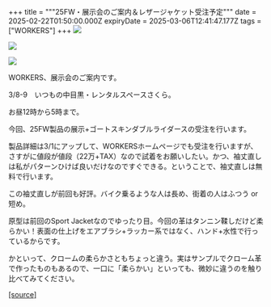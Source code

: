 +++
title = """25FW・展示会のご案内＆レザージャケット受注予定"""
date = 2025-02-22T01:50:00.000Z
expiryDate = 2025-03-06T12:41:47.177Z
tags = ["WORKERS"]
+++
[![](https://blogger.googleusercontent.com/img/b/R29vZ2xl/AVvXsEhlpe6RCeLx5naTgH9Pe4WHWOI8CLqsNigr-jheEEmyf2jjxDYL8EH8ECTbjZHxduFx7GESRo4tdjEkqlHkRZuekmGG8SVq3aRSvmlHS0L180kjDcAy9kx73Vo8z6JN5_Hy6XIAVZn68sBx3fd1VQuHVwhvEX0smqOHWjG3cI5Dt2tQF7E5Gbb6vkxvvJ0/w640-h640/1.jpg)](https://blogger.googleusercontent.com/img/b/R29vZ2xl/AVvXsEhlpe6RCeLx5naTgH9Pe4WHWOI8CLqsNigr-jheEEmyf2jjxDYL8EH8ECTbjZHxduFx7GESRo4tdjEkqlHkRZuekmGG8SVq3aRSvmlHS0L180kjDcAy9kx73Vo8z6JN5_Hy6XIAVZn68sBx3fd1VQuHVwhvEX0smqOHWjG3cI5Dt2tQF7E5Gbb6vkxvvJ0/s1200/1.jpg)

  

[![](https://blogger.googleusercontent.com/img/b/R29vZ2xl/AVvXsEh4pRyldOIqjmhZbAWB-_NRmHuDIu_y4HSMk68cVAzLnGxRiUM8O77SZsSeyGubGZIeNGtiklNe5bnsNQkyvkSyaLyoThqUcFGnoEE-eGmEknlNjjhlD7Rt_GF6fMWTLu-IWWEYr9N5dWKj0DsMj8sVuuJbPbq_E4v7fDEgX9HgMN_dbTk8Ecaee5S1YdE/w640-h640/2.jpg)](https://blogger.googleusercontent.com/img/b/R29vZ2xl/AVvXsEh4pRyldOIqjmhZbAWB-_NRmHuDIu_y4HSMk68cVAzLnGxRiUM8O77SZsSeyGubGZIeNGtiklNe5bnsNQkyvkSyaLyoThqUcFGnoEE-eGmEknlNjjhlD7Rt_GF6fMWTLu-IWWEYr9N5dWKj0DsMj8sVuuJbPbq_E4v7fDEgX9HgMN_dbTk8Ecaee5S1YdE/s1200/2.jpg)

  

[![](https://blogger.googleusercontent.com/img/b/R29vZ2xl/AVvXsEjiVtrXFBkZRxjFYpaguAvE2aWbd4Nc1iIMGmRTVJoRRqB_M3xCdaH5h2eAdpPzH4jBmxz6p_Df_DVvUXEBGLkGUA5rQ9mnixcmGiDsOx6OyI5O6n_Pf47vxD0eLiXiSwRHnENRVyGtrbWELfscXhpuX9Gt7IEq0l_3oMqbyIReiDaNvAtIyUVUSEMIKLw/w640-h640/DSC_6587.jpg)](https://blogger.googleusercontent.com/img/b/R29vZ2xl/AVvXsEjiVtrXFBkZRxjFYpaguAvE2aWbd4Nc1iIMGmRTVJoRRqB_M3xCdaH5h2eAdpPzH4jBmxz6p_Df_DVvUXEBGLkGUA5rQ9mnixcmGiDsOx6OyI5O6n_Pf47vxD0eLiXiSwRHnENRVyGtrbWELfscXhpuX9Gt7IEq0l_3oMqbyIReiDaNvAtIyUVUSEMIKLw/s1250/DSC_6587.jpg)

  

  

WORKERS、展示会のご案内です。

3/8-9　いつもの中目黒・レンタルスペースさくら。

お昼12時から5時まで。

  

今回、25FW製品の展示+ゴートスキンダブルライダースの受注を行います。

製品詳細は3/1にアップして、WORKERSホームページでも受注を行いますが、さすがに値段が値段（22万+TAX）なので試着をお願いしたい。かつ、袖丈直しは私がパターンひけば良いだけなのですぐできる。ということで、袖丈直しは無料で行います。

  

この袖丈直しが前回も好評。バイク乗るような人は長め、街着の人はふつう or 短め。

  

原型は前回のSport Jacketなのでゆったり目。今回の革はタンニン鞣しだけど柔らかい！表面の仕上げをエアブラシ+ラッカー系ではなく、ハンド+水性で行っているからです。

かといって、クロームの柔らかさともちょっと違う。実はサンプルでクローム革で作ったものもあるので、一口に「柔らかい」といっても、微妙に違うのを触り比べてみてください。

[[source]](http://eworkers.blogspot.com/2025/02/25fw.html)
